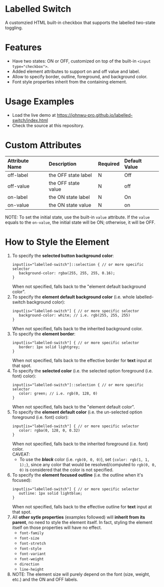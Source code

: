 # Labelled Switch

A customzied HTML built-in checkbox that supports the labelled two-state toggling.

# Features
+ Have two states: ON or OFF, customized on top of the built-in `<input type="checkbox">`.
+ Added element attributes to support on and off value and label.
+ Allow to specify border, outline, foreground, and background color.
+ Font style properties inherit from the containing element.

# Usage Examples
+ Load the live demo at https://johnwu-pro.github.io/labelled-switch/index.html
+ Check the source at this repository.

# Custom Attributes
| Attribute Name | Description | Required | Default Value |
|:---|:---|:---|:---|
| off-label | the OFF state label | N | Off |
| off-value | the OFF state value | N | off |
| on-label | the ON state label | N | On |
| on-value | the ON state value | N | on |

NOTE: To set the initial state, use the built-in `value` attribute. If the `value` equals to the `on-value`, the initial state will be ON; otherwise, it will be OFF.

# How to Style the Element
1. To specify the **selected button background color**:
   ```
   input[is="labelled-switch"]::selection { // or more specific selector
      background-color: rgba(255, 255, 255, 0.16);
   }
   ```
   When not specified, falls back to the "element default background color".
1. To specify the **element default background color** (i.e. whole labelled-switch background color):
   ```
   input[is="labelled-switch"] { // or more specific selector
      background-color: white; // i.e. rgb(255, 255, 255)
   }
   ```
   When not specified, falls back to the inherited background color.
1. To specify the **element border**:
   ```
   input[is="labelled-switch"] { // or more specific selector
      border: 1px solid lightgrey;
   }
   ```
   When not specified, falls back to the effective border for **text** input at that spot.
1. To specify the **selected color** (i.e. the selected option foreground (i.e. font) color):
   ```
   input[is="labelled-switch"]::selection { // or more specific selector
      color: green; // i.e. rgb(0, 128, 0)
   }
   ```
   When not specified, falls back to the "element default color".
1. To specify the **element default color** (i.e. the un-selected option foreground (i.e. font) color):
   ```
   input[is="labelled-switch"] { // or more specific selector
      color: rgba(0, 128, 0, 0.32)
   }
   ```
   When not specified, falls back to the inherited foreground (i.e. font) color.<br/>
   CAVEAT:
   * To use the ***black*** color (i.e. `rgb(0, 0, 0)`), set `{color: rgb(1, 1, 1);}`, since any color that would be resolved/computed to `rgb(0, 0, 0)` is considered that the color is not specified.
1. To specify the **element focused outline** (i.e. the outline when it's focused):
   ```
   input[is="labelled-switch"] { // or more specific selector
      outline: 1px solid lightblue;
   }
   ```
   When not specified, falls back to the effective outline for **text** input at that spot.
1. All **other sytle properties** (examples followed) will **inherit from its parent**, no need to style the element itself. 
   In fact, styling the element itself on those properties will have no effect.
    * `font-family`
    * `font-size`
    * `font-stretch`
    * `font-style`
    * `font-variant`
    * `font-weight`
    * `direction`
    * `line-height`
1. NOTE: The element size will purely depend on the font (size, weight, etc.) and the ON and OFF labels.

